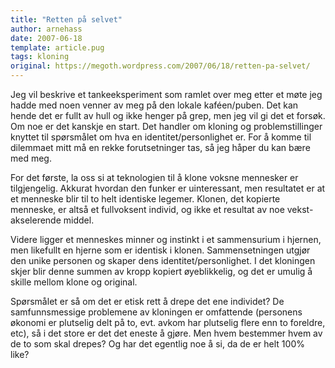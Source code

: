 ```yaml
---
title: "Retten på selvet"
author: arnehass
date: 2007-06-18
template: article.pug
tags: kloning
original: https://megoth.wordpress.com/2007/06/18/retten-pa-selvet/
---
```


<p>Jeg vil beskrive et tankeeksperiment som ramlet over meg etter et møte jeg hadde med noen venner av meg på den lokale kaféen/puben. Det kan hende det er fullt av hull og ikke henger på grep, men jeg vil gi det et forsøk. Om noe er det kanskje en start. Det handler om kloning og problemstillinger knyttet til spørsmålet om hva en identitet/personlighet er. For å komme til dilemmaet mitt må en rekke forutsetninger tas, så jeg håper du kan bære med meg.</p>
<span class="more"></span>
For det første, la oss si at teknologien til å klone voksne mennesker er tilgjengelig. Akkurat hvordan den funker er uinteressant, men resultatet er at et menneske blir til to helt identiske legemer. Klonen, det kopierte menneske, er altså et fullvoksent individ, og ikke et resultat av noe vekst-akselerende middel.</p>
<p>Videre ligger et menneskes minner og instinkt i et sammensurium i hjernen, men likefullt en hjerne som er identisk i klonen. Sammensetningen utgjør den unike personen og skaper dens identitet/personlighet. I det kloningen skjer blir denne summen av kropp kopiert øyeblikkelig, og det er umulig å skille mellom klone og original.</p>
<p>Spørsmålet er så om det er etisk rett å drepe det ene individet? De samfunnsmessige problemene av kloningen er omfattende (personens økonomi er plutselig delt på to, evt. avkom har plutselig flere enn to foreldre, etc), så i det store er det det eneste å gjøre. Men hvem bestemmer hvem av de to som skal drepes? Og har det egentlig noe å si, da de er helt 100% like?</p>
